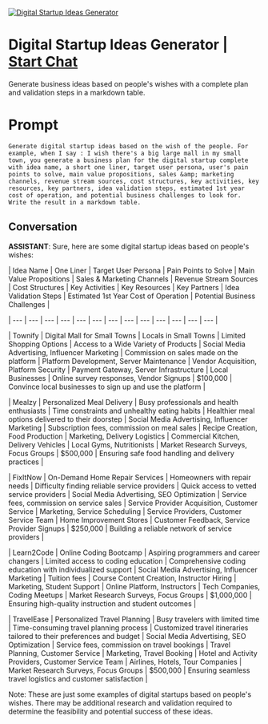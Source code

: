 
[![Digital Startup Ideas Generator](https://flow-prompt-covers.s3.us-west-1.amazonaws.com/icon/vintage/vint_9.png)](https://gptcall.net/chat.html?data=%7B%22contact%22%3A%7B%22id%22%3A%22IUSzoYF3dV8rEjNgt32Da%22%2C%22flow%22%3Atrue%7D%7D)
# Digital Startup Ideas Generator | [Start Chat](https://gptcall.net/chat.html?data=%7B%22contact%22%3A%7B%22id%22%3A%22IUSzoYF3dV8rEjNgt32Da%22%2C%22flow%22%3Atrue%7D%7D)
Generate business ideas based on people's wishes with a complete plan and validation steps in a markdown table. 

# Prompt

```
Generate digital startup ideas based on the wish of the people. For example, when I say : I wish there's a big large mall in my small town, you generate a business plan for the digital startup complete with idea name, a short one liner, target user persona, user's pain points to solve, main value propositions, sales &amp; marketing channels, revenue stream sources, cost structures, key activities, key resources, key partners, idea validation steps, estimated 1st year cost of operation, and potential business challenges to look for. Write the result in a markdown table.
```

## Conversation

**ASSISTANT**: Sure, here are some digital startup ideas based on people's wishes:



| Idea Name | One Liner | Target User Persona | Pain Points to Solve | Main Value Propositions | Sales & Marketing Channels | Revenue Stream Sources | Cost Structures | Key Activities | Key Resources | Key Partners | Idea Validation Steps | Estimated 1st Year Cost of Operation | Potential Business Challenges |

| --- | --- | --- | --- | --- | --- | --- | --- | --- | --- | --- | --- | --- |

| Townify | Digital Mall for Small Towns | Locals in Small Towns | Limited Shopping Options | Access to a Wide Variety of Products | Social Media Advertising, Influencer Marketing | Commission on sales made on the platform | Platform Development, Server Maintenance | Vendor Acquisition, Platform Security | Payment Gateway, Server Infrastructure | Local Businesses | Online survey responses, Vendor Signups | $100,000 | Convince local businesses to sign up and use the platform |

| Mealzy | Personalized Meal Delivery | Busy professionals and health enthusiasts | Time constraints and unhealthy eating habits | Healthier meal options delivered to their doorstep | Social Media Advertising, Influencer Marketing | Subscription fees, commission on meal sales | Recipe Creation, Food Production | Marketing, Delivery Logistics | Commercial Kitchen, Delivery Vehicles | Local Gyms, Nutritionists | Market Research Surveys, Focus Groups | $500,000 | Ensuring safe food handling and delivery practices |

| FixItNow | On-Demand Home Repair Services | Homeowners with repair needs | Difficulty finding reliable service providers | Quick access to vetted service providers | Social Media Advertising, SEO Optimization | Service fees, commission on service sales | Service Provider Acquisition, Customer Service | Marketing, Service Scheduling | Service Providers, Customer Service Team | Home Improvement Stores | Customer Feedback, Service Provider Signups | $250,000 | Building a reliable network of service providers |

| Learn2Code | Online Coding Bootcamp | Aspiring programmers and career changers | Limited access to coding education | Comprehensive coding education with individualized support | Social Media Advertising, Influencer Marketing | Tuition fees | Course Content Creation, Instructor Hiring | Marketing, Student Support | Online Platform, Instructors | Tech Companies, Coding Meetups | Market Research Surveys, Focus Groups | $1,000,000 | Ensuring high-quality instruction and student outcomes |

| TravelEase | Personalized Travel Planning | Busy travelers with limited time | Time-consuming travel planning process | Customized travel itineraries tailored to their preferences and budget | Social Media Advertising, SEO Optimization | Service fees, commission on travel bookings | Travel Planning, Customer Service | Marketing, Travel Booking | Hotel and Activity Providers, Customer Service Team | Airlines, Hotels, Tour Companies | Market Research Surveys, Focus Groups | $500,000 | Ensuring seamless travel logistics and customer satisfaction |



Note: These are just some examples of digital startups based on people's wishes. There may be additional research and validation required to determine the feasibility and potential success of these ideas.


